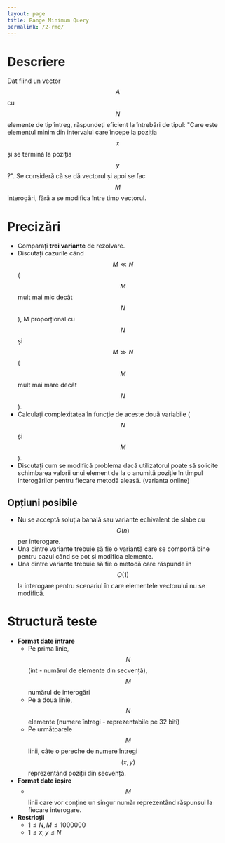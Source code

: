 ```yaml
---
layout: page
title: Range Minimum Query
permalink: /2-rmq/
---
```


# Descriere
Dat fiind un vector $$A$$ cu $$N$$ elemente de tip întreg, răspundeți eficient la întrebări de tipul: "Care este elementul minim din intervalul care începe la poziția $$x$$ și se termină la poziția $$y$$?". Se consideră că se dă vectorul și apoi se fac $$M$$ interogări, fără a se modifica între timp vectorul.

# Precizări

- Comparați **trei variante** de rezolvare.
- Discutați cazurile când $$M \ll N$$ ($$M$$ mult mai mic decât $$N$$), M proporțional cu $$N$$ și $$M \gg N$$ ($$M$$ mult mai mare decât $$N$$).
- Calculați complexitatea în funcție de aceste două variabile ($$N$$ și $$M$$). 
- Discutați cum se modifică problema dacă utilizatorul poate să solicite schimbarea valorii unui element de la o anumită poziție în timpul interogărilor pentru fiecare metodă aleasă. (varianta online)

## Opțiuni posibile

- Nu se acceptă soluția banală sau variante echivalent de slabe cu $$O(n)$$ per interogare.
- Una dintre variante trebuie să fie o variantă care se comportă bine pentru cazul când se pot și modifica elemente. 
- Una dintre variante trebuie să fie o metodă care răspunde în $$O(1)$$ la interogare pentru scenariul în care elementele vectorului nu se modifică.

# Structură teste
- **Format date intrare**    
    - Pe prima linie, $$N$$ (int - numărul de elemente din secvență), $$M$$ numărul de interogări
    - Pe a doua linie, $$N$$ elemente (numere întregi - reprezentabile pe 32 biti)
    - Pe următoarele $$M$$ linii, câte o pereche de numere întregi $$(x, y)$$ reprezentând poziții din secvență.
- **Format date ieșire**    
    - $$M$$ linii care vor conține un singur număr reprezentând răspunsul la fiecare interogare.
- **Restricții**
    - $1 \leq N, M \leq 1000000$
    - $1 \leq x, y \leq N$
